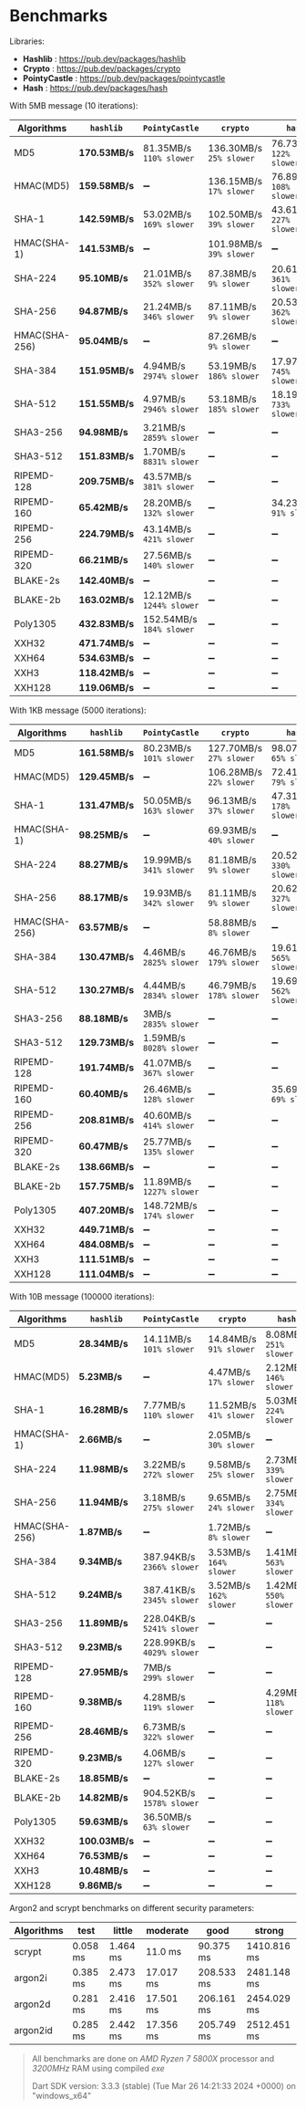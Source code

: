 # Benchmarks

Libraries:

- **Hashlib** : https://pub.dev/packages/hashlib
- **Crypto** : https://pub.dev/packages/crypto
- **PointyCastle** : https://pub.dev/packages/pointycastle
- **Hash** : https://pub.dev/packages/hash

With 5MB message (10 iterations):

| Algorithms    | `hashlib`      | `PointyCastle`                | `crypto`                     | `hash`                       |
| ------------- | -------------- | ----------------------------- | ---------------------------- | ---------------------------- |
| MD5           | **170.53MB/s** | 81.35MB/s <br> `110% slower`  | 136.30MB/s <br> `25% slower` | 76.73MB/s <br> `122% slower` |
| HMAC(MD5)     | **159.58MB/s** | ➖                            | 136.15MB/s <br> `17% slower` | 76.89MB/s <br> `108% slower` |
| SHA-1         | **142.59MB/s** | 53.02MB/s <br> `169% slower`  | 102.50MB/s <br> `39% slower` | 43.61MB/s <br> `227% slower` |
| HMAC(SHA-1)   | **141.53MB/s** | ➖                            | 101.98MB/s <br> `39% slower` | ➖                           |
| SHA-224       | **95.10MB/s**  | 21.01MB/s <br> `352% slower`  | 87.38MB/s <br> `9% slower`   | 20.61MB/s <br> `361% slower` |
| SHA-256       | **94.87MB/s**  | 21.24MB/s <br> `346% slower`  | 87.11MB/s <br> `9% slower`   | 20.53MB/s <br> `362% slower` |
| HMAC(SHA-256) | **95.04MB/s**  | ➖                            | 87.26MB/s <br> `9% slower`   | ➖                           |
| SHA-384       | **151.95MB/s** | 4.94MB/s <br> `2974% slower`  | 53.19MB/s <br> `186% slower` | 17.97MB/s <br> `745% slower` |
| SHA-512       | **151.55MB/s** | 4.97MB/s <br> `2946% slower`  | 53.18MB/s <br> `185% slower` | 18.19MB/s <br> `733% slower` |
| SHA3-256      | **94.98MB/s**  | 3.21MB/s <br> `2859% slower`  | ➖                           | ➖                           |
| SHA3-512      | **151.83MB/s** | 1.70MB/s <br> `8831% slower`  | ➖                           | ➖                           |
| RIPEMD-128    | **209.75MB/s** | 43.57MB/s <br> `381% slower`  | ➖                           | ➖                           |
| RIPEMD-160    | **65.42MB/s**  | 28.20MB/s <br> `132% slower`  | ➖                           | 34.23MB/s <br> `91% slower`  |
| RIPEMD-256    | **224.79MB/s** | 43.14MB/s <br> `421% slower`  | ➖                           | ➖                           |
| RIPEMD-320    | **66.21MB/s**  | 27.56MB/s <br> `140% slower`  | ➖                           | ➖                           |
| BLAKE-2s      | **142.40MB/s** | ➖                            | ➖                           | ➖                           |
| BLAKE-2b      | **163.02MB/s** | 12.12MB/s <br> `1244% slower` | ➖                           | ➖                           |
| Poly1305      | **432.83MB/s** | 152.54MB/s <br> `184% slower` | ➖                           | ➖                           |
| XXH32         | **471.74MB/s** | ➖                            | ➖                           | ➖                           |
| XXH64         | **534.63MB/s** | ➖                            | ➖                           | ➖                           |
| XXH3          | **118.42MB/s** | ➖                            | ➖                           | ➖                           |
| XXH128        | **119.06MB/s** | ➖                            | ➖                           | ➖                           |

With 1KB message (5000 iterations):

| Algorithms    | `hashlib`      | `PointyCastle`                | `crypto`                     | `hash`                       |
| ------------- | -------------- | ----------------------------- | ---------------------------- | ---------------------------- |
| MD5           | **161.58MB/s** | 80.23MB/s <br> `101% slower`  | 127.70MB/s <br> `27% slower` | 98.07MB/s <br> `65% slower`  |
| HMAC(MD5)     | **129.45MB/s** | ➖                            | 106.28MB/s <br> `22% slower` | 72.41MB/s <br> `79% slower`  |
| SHA-1         | **131.47MB/s** | 50.05MB/s <br> `163% slower`  | 96.13MB/s <br> `37% slower`  | 47.31MB/s <br> `178% slower` |
| HMAC(SHA-1)   | **98.25MB/s**  | ➖                            | 69.93MB/s <br> `40% slower`  | ➖                           |
| SHA-224       | **88.27MB/s**  | 19.99MB/s <br> `341% slower`  | 81.18MB/s <br> `9% slower`   | 20.52MB/s <br> `330% slower` |
| SHA-256       | **88.17MB/s**  | 19.93MB/s <br> `342% slower`  | 81.11MB/s <br> `9% slower`   | 20.62MB/s <br> `327% slower` |
| HMAC(SHA-256) | **63.57MB/s**  | ➖                            | 58.88MB/s <br> `8% slower`   | ➖                           |
| SHA-384       | **130.47MB/s** | 4.46MB/s <br> `2825% slower`  | 46.76MB/s <br> `179% slower` | 19.61MB/s <br> `565% slower` |
| SHA-512       | **130.27MB/s** | 4.44MB/s <br> `2834% slower`  | 46.79MB/s <br> `178% slower` | 19.69MB/s <br> `562% slower` |
| SHA3-256      | **88.18MB/s**  | 3MB/s <br> `2835% slower`     | ➖                           | ➖                           |
| SHA3-512      | **129.73MB/s** | 1.59MB/s <br> `8028% slower`  | ➖                           | ➖                           |
| RIPEMD-128    | **191.74MB/s** | 41.07MB/s <br> `367% slower`  | ➖                           | ➖                           |
| RIPEMD-160    | **60.40MB/s**  | 26.46MB/s <br> `128% slower`  | ➖                           | 35.69MB/s <br> `69% slower`  |
| RIPEMD-256    | **208.81MB/s** | 40.60MB/s <br> `414% slower`  | ➖                           | ➖                           |
| RIPEMD-320    | **60.47MB/s**  | 25.77MB/s <br> `135% slower`  | ➖                           | ➖                           |
| BLAKE-2s      | **138.66MB/s** | ➖                            | ➖                           | ➖                           |
| BLAKE-2b      | **157.75MB/s** | 11.89MB/s <br> `1227% slower` | ➖                           | ➖                           |
| Poly1305      | **407.20MB/s** | 148.72MB/s <br> `174% slower` | ➖                           | ➖                           |
| XXH32         | **449.71MB/s** | ➖                            | ➖                           | ➖                           |
| XXH64         | **484.08MB/s** | ➖                            | ➖                           | ➖                           |
| XXH3          | **111.51MB/s** | ➖                            | ➖                           | ➖                           |
| XXH128        | **111.04MB/s** | ➖                            | ➖                           | ➖                           |

With 10B message (100000 iterations):

| Algorithms    | `hashlib`      | `PointyCastle`                 | `crypto`                    | `hash`                      |
| ------------- | -------------- | ------------------------------ | --------------------------- | --------------------------- |
| MD5           | **28.34MB/s**  | 14.11MB/s <br> `101% slower`   | 14.84MB/s <br> `91% slower` | 8.08MB/s <br> `251% slower` |
| HMAC(MD5)     | **5.23MB/s**   | ➖                             | 4.47MB/s <br> `17% slower`  | 2.12MB/s <br> `146% slower` |
| SHA-1         | **16.28MB/s**  | 7.77MB/s <br> `110% slower`    | 11.52MB/s <br> `41% slower` | 5.03MB/s <br> `224% slower` |
| HMAC(SHA-1)   | **2.66MB/s**   | ➖                             | 2.05MB/s <br> `30% slower`  | ➖                          |
| SHA-224       | **11.98MB/s**  | 3.22MB/s <br> `272% slower`    | 9.58MB/s <br> `25% slower`  | 2.73MB/s <br> `339% slower` |
| SHA-256       | **11.94MB/s**  | 3.18MB/s <br> `275% slower`    | 9.65MB/s <br> `24% slower`  | 2.75MB/s <br> `334% slower` |
| HMAC(SHA-256) | **1.87MB/s**   | ➖                             | 1.72MB/s <br> `8% slower`   | ➖                          |
| SHA-384       | **9.34MB/s**   | 387.94KB/s <br> `2366% slower` | 3.53MB/s <br> `164% slower` | 1.41MB/s <br> `563% slower` |
| SHA-512       | **9.24MB/s**   | 387.41KB/s <br> `2345% slower` | 3.52MB/s <br> `162% slower` | 1.42MB/s <br> `550% slower` |
| SHA3-256      | **11.89MB/s**  | 228.04KB/s <br> `5241% slower` | ➖                          | ➖                          |
| SHA3-512      | **9.23MB/s**   | 228.99KB/s <br> `4029% slower` | ➖                          | ➖                          |
| RIPEMD-128    | **27.95MB/s**  | 7MB/s <br> `299% slower`       | ➖                          | ➖                          |
| RIPEMD-160    | **9.38MB/s**   | 4.28MB/s <br> `119% slower`    | ➖                          | 4.29MB/s <br> `118% slower` |
| RIPEMD-256    | **28.46MB/s**  | 6.73MB/s <br> `322% slower`    | ➖                          | ➖                          |
| RIPEMD-320    | **9.23MB/s**   | 4.06MB/s <br> `127% slower`    | ➖                          | ➖                          |
| BLAKE-2s      | **18.85MB/s**  | ➖                             | ➖                          | ➖                          |
| BLAKE-2b      | **14.82MB/s**  | 904.52KB/s <br> `1578% slower` | ➖                          | ➖                          |
| Poly1305      | **59.63MB/s**  | 36.50MB/s <br> `63% slower`    | ➖                          | ➖                          |
| XXH32         | **100.03MB/s** | ➖                             | ➖                          | ➖                          |
| XXH64         | **76.53MB/s**  | ➖                             | ➖                          | ➖                          |
| XXH3          | **10.48MB/s**  | ➖                             | ➖                          | ➖                          |
| XXH128        | **9.86MB/s**   | ➖                             | ➖                          | ➖                          |

Argon2 and scrypt benchmarks on different security parameters:

| Algorithms | test     | little   | moderate  | good       | strong      |
| ---------- | -------- | -------- | --------- | ---------- | ----------- |
| scrypt     | 0.058 ms | 1.464 ms | 11.0 ms   | 90.375 ms  | 1410.816 ms |
| argon2i    | 0.385 ms | 2.473 ms | 17.017 ms | 208.533 ms | 2481.148 ms |
| argon2d    | 0.281 ms | 2.416 ms | 17.501 ms | 206.161 ms | 2454.029 ms |
| argon2id   | 0.285 ms | 2.442 ms | 17.356 ms | 205.749 ms | 2512.451 ms |

> All benchmarks are done on _AMD Ryzen 7 5800X_ processor and _3200MHz_ RAM using compiled _exe_
>
> Dart SDK version: 3.3.3 (stable) (Tue Mar 26 14:21:33 2024 +0000) on "windows_x64"
